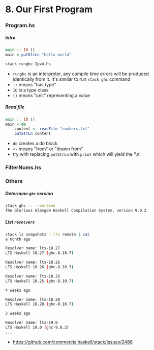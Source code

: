 # 8. Our First Program

### Program.hs

##### Intro

```hs
main :: IO ()
main = putStrLn "hello world"
```

```bash
stack runghc Ipv4.hs
```

- `runghc` is an interpreter, any compile time errors will be produced identically from it. It's similar to run `stack ghc` command
- `::` means "has type"
- `IO` is a type class
- `()` means "unit" representing a value

##### Read file

```hs
main :: IO ()
main = do
    content <- readFile "numbers.txt"
    putStrLn content
```

- `do` creates a do block
- `<-` means "from" or "drawn from"
- try with replacing `putStrLn` with `print` which will yield the '\n'

### FilterNums.hs

### Others

##### Determine `ghc` version

```bash
stack ghc -- --version
The Glorious Glasgow Haskell Compilation System, version 9.0.2
```

##### List `resolvers`

```bash
stack ls snapshots --lts remote | cat
a month ago

Resolver name: lts-18.27
LTS Haskell 18.27 (ghc-8.10.7)

Resolver name: lts-18.26
LTS Haskell 18.26 (ghc-8.10.7)

Resolver name: lts-18.25
LTS Haskell 18.25 (ghc-8.10.7)

4 weeks ago

Resolver name: lts-18.28
LTS Haskell 18.28 (ghc-8.10.7)

3 weeks ago

Resolver name: lts-19.0
LTS Haskell 19.0 (ghc-9.0.2)
...
```

- https://github.com/commercialhaskell/stack/issues/2488
